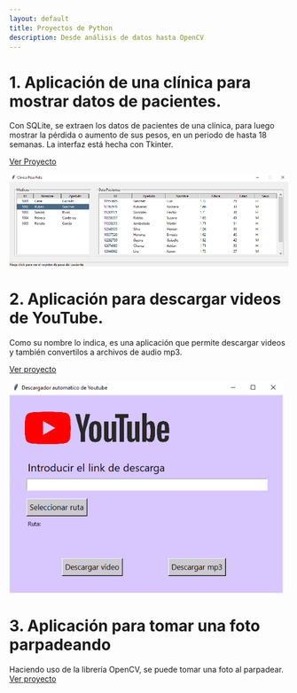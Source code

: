 ```yaml
---
layout: default
title: Proyectos de Python
description: Desde análisis de datos hasta OpenCV
---
```

# 1. Aplicación de una clínica para mostrar datos de pacientes.
Con SQLite, se extraen los datos de pacientes de una clínica, para luego mostrar la pérdida o aumento de sus pesos, en un periodo de hasta 18 semanas. La interfaz está hecha con Tkinter. 

[Ver Proyecto](/python_projetcts/centro-medico/centro-medico.html)

![](/python_projetcts/centro-medico/foto-interfaz.png)

# 2. Aplicación para descargar videos de YouTube.
Como su nombre lo indica, es una aplicación que permite descargar videos y también convertilos a archivos de audio mp3.

[Ver proyecto](/python_projetcts/youtube-dowload/youtube.html)

<img src="./python_projetcts/youtube-dowload/interfaz.png"  width="494.45" height="382.4">

# 3. Aplicación para tomar una foto parpadeando
Haciendo uso de la librería OpenCV, se puede tomar una foto al parpadear. [Ver proyecto](/python_projetcts/quioscoapp/quiosco.html)

